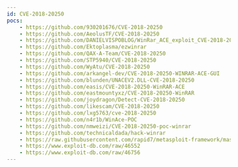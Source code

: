 ```yaml
---
id: CVE-2018-20250
pocs:
    - https://github.com/930201676/CVE-2018-20250
    - https://github.com/AeolusTF/CVE-2018-20250
    - https://github.com/DANIELVISPOBLOG/WinRar_ACE_exploit_CVE-2018-20250
    - https://github.com/Ektoplasma/ezwinrar
    - https://github.com/QAX-A-Team/CVE-2018-20250
    - https://github.com/STP5940/CVE-2018-20250
    - https://github.com/WyAtu/CVE-2018-20250
    - https://github.com/arkangel-dev/CVE-2018-20250-WINRAR-ACE-GUI
    - https://github.com/blunden/UNACEV2.DLL-CVE-2018-20250
    - https://github.com/easis/CVE-2018-20250-WinRAR-ACE
    - https://github.com/eastmountyxz/CVE-2018-20250-WinRAR
    - https://github.com/joydragon/Detect-CVE-2018-20250
    - https://github.com/likescam/CVE-2018-20250
    - https://github.com/lxg5763/cve-2018-20250
    - https://github.com/n4r1b/WinAce-POC
    - https://github.com/nmweizi/CVE-2018-20250-poc-winrar
    - https://github.com/technicaldada/hack-winrar
    - https://raw.githubusercontent.com/rapid7/metasploit-framework/master/modules/exploits/windows/fileformat/winrar_ace.rb
    - https://www.exploit-db.com/raw/46552
    - https://www.exploit-db.com/raw/46756
---
```

